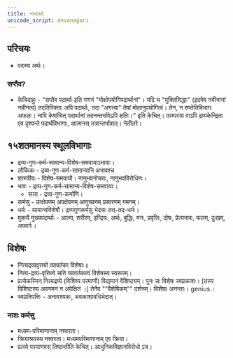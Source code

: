 ```yaml
---
title: +पदार्थाः
unicode_script: devanagari
---
```


## परिचयः
- पदस्य अर्थः।

### सप्तैव?
- केचिदाहुः - "सप्तैव पदार्थाः इति गणनं "मोक्षोपयोगिपदार्थानां"। यदि च "युक्तिसिद्धाः" (इदमेव नवीनानां नवीनत्व) तदतिरिक्ताः अपि पदार्थाः, तदा "अगत्या" तेषां मोक्षानुपयोगित्वं। तेन, न सप्तेतिविभागः अफलः। नापि केषांचित् पदार्थानां तदनन्तर्भावेsपि  क्षतिः।" इति केचित्। परम्परया वाऽपि द्रव्यकेन्द्रिता एव दृश्यन्ते पदार्थविभागाः, आत्मनस् तत्रान्तर्भावात्। नेतीतरे।

## १५शतमानस्य स्थूलविभागाः
- द्रव्य-गुण-कर्म-सामान्य-विशेष-समवायाऽभावाः।
- लौकिकः - द्रव्य-गुण-कर्म-सामान्यानि अभावश्च
- शास्त्रीयः - विशेष-समवायौ। नानुभवगोचराः, नानुभवविरोधिनः।
- भावः - द्रव्य-गुण-कर्म-सामान्य-विशेष-समवायाः।
  - सत्ता - द्रव्य-गुण-कर्माणि।
- कर्मसु - उत्क्षेपणम् अपक्षेपणम् आगुच्छनम् प्रसारणम् गमनम्।
- धर्मः - सामान्यविशेषौ। द्रव्यगुणकर्मसु भेदकः तत्-तद्-धर्मः।
- मुक्त्यै मुख्यपदार्थाः - आत्मा, शरीरम्, इन्द्रियः, अर्थः, बुद्धिः, मनः, प्रवृत्तिः, दोषः, प्रेत्यभावः, फलम्, दुःखम्, अपवर्गः।

## विशेषः
- नित्यद्रव्यवृत्तयो व्यावर्तका विशेषाः॥
- नित्य-द्रव्य-वृत्तित्वे सति व्यावर्तकत्वं विशेषस्य स्वरूपम्।
- प्रत्येकस्मिन् नित्यद्रव्ये (विशिष्य परमाणौ) विद्यमानं वैशिष्ट्यम्। पुनः सः विशेषः स्वप्रकाशः। [तस्य विशिष्टस्य अवगमनं न अपेक्षितं ।] तेनैव ""वैशेषिकम्"" दर्शनम्। विशेषाः अनन्ताः। genius.।
- स्वप्रतिपत्तिः - अनावश्यकः, अवकाशावधिभेदात्।

### नाशः कर्मसु
- मध्यम-परिमाणानाम् नश्वरता।
- क्रियाश्रयस्य नश्वरता। मध्यमपरिमाणानाम् एव क्रिया।
- प्रलये परमाणवस् तिष्ठन्तीति केचित्। आधुनिकविज्ञानविरोधो ऽत्र।